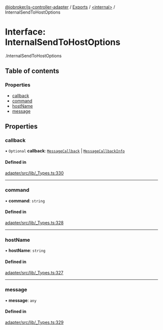 [@iobroker/js-controller-adapter](../README.md) / [Exports](../modules.md) / [<internal\>](../modules/internal_.md) / InternalSendToHostOptions

# Interface: InternalSendToHostOptions

[<internal>](../modules/internal_.md).InternalSendToHostOptions

## Table of contents

### Properties

- [callback](internal_.InternalSendToHostOptions.md#callback)
- [command](internal_.InternalSendToHostOptions.md#command)
- [hostName](internal_.InternalSendToHostOptions.md#hostname)
- [message](internal_.InternalSendToHostOptions.md#message)

## Properties

### callback

• `Optional` **callback**: [`MessageCallback`](../modules/internal_.md#messagecallback) \| [`MessageCallbackInfo`](internal_.MessageCallbackInfo.md)

#### Defined in

[adapter/src/lib/_Types.ts:330](https://github.com/ioBroker/ioBroker.js-controller/blob/0655bceb/packages/adapter/src/lib/_Types.ts#L330)

___

### command

• **command**: `string`

#### Defined in

[adapter/src/lib/_Types.ts:328](https://github.com/ioBroker/ioBroker.js-controller/blob/0655bceb/packages/adapter/src/lib/_Types.ts#L328)

___

### hostName

• **hostName**: `string`

#### Defined in

[adapter/src/lib/_Types.ts:327](https://github.com/ioBroker/ioBroker.js-controller/blob/0655bceb/packages/adapter/src/lib/_Types.ts#L327)

___

### message

• **message**: `any`

#### Defined in

[adapter/src/lib/_Types.ts:329](https://github.com/ioBroker/ioBroker.js-controller/blob/0655bceb/packages/adapter/src/lib/_Types.ts#L329)
